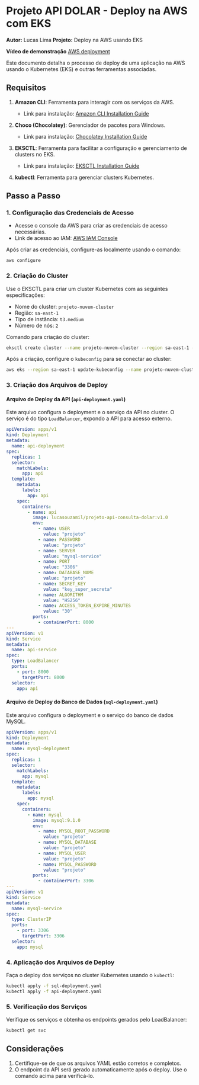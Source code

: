 
# Projeto API DOLAR - Deploy na AWS com EKS

**Autor:** Lucas Lima
**Projeto:** Deploy na AWS usando EKS

**Vídeo de demonstração** [AWS deployment](https://youtu.be/iUxmSB9jtRw)


Este documento detalha o processo de deploy de uma aplicação na AWS usando o Kubernetes (EKS) e outras ferramentas associadas.

## Requisitos

1. **Amazon CLI**: Ferramenta para interagir com os serviços da AWS.
   - Link para instalação: [Amazon CLI Installation Guide](https://docs.aws.amazon.com/cli/latest/userguide/getting-started-install.html)

2. **Choco (Chocolatey)**: Gerenciador de pacotes para Windows.
   - Link para instalação: [Chocolatey Installation Guide](https://chocolatey.org/install)

3. **EKSCTL**: Ferramenta para facilitar a configuração e gerenciamento de clusters no EKS.
   - Link para instalação: [EKSCTL Installation Guide](https://eksctl.io/installation/)

4. **kubectl**: Ferramenta para gerenciar clusters Kubernetes.

## Passo a Passo

### 1. Configuração das Credenciais de Acesso

- Acesse o console da AWS para criar as credenciais de acesso necessárias.
- Link de acesso ao IAM: [AWS IAM Console](https://us-east-1.console.aws.amazon.com/iam/home?region=us-east-2#/users)

Após criar as credenciais, configure-as localmente usando o comando:
```bash
aws configure
```

### 2. Criação do Cluster

Use o EKSCTL para criar um cluster Kubernetes com as seguintes especificações:

- Nome do cluster: `projeto-nuvem-cluster`
- Região: `sa-east-1`
- Tipo de instância: `t3.medium`
- Número de nós: `2`

Comando para criação do cluster:
```bash
eksctl create cluster --name projeto-nuvem-cluster --region sa-east-1 --nodes 2 --node-type t3.medium
```

Após a criação, configure o `kubeconfig` para se conectar ao cluster:
```bash
aws eks --region sa-east-1 update-kubeconfig --name projeto-nuvem-cluster
```

### 3. Criação dos Arquivos de Deploy

#### Arquivo de Deploy da API (`api-deployment.yaml`)
Este arquivo configura o deployment e o serviço da API no cluster. O serviço é do tipo `LoadBalancer`, expondo a API para acesso externo.

```yaml
apiVersion: apps/v1
kind: Deployment
metadata:
  name: api-deployment
spec:
  replicas: 1
  selector:
    matchLabels:
      app: api
  template:
    metadata:
      labels:
        app: api
    spec:
      containers:
        - name: api
          image: lucasouzamil/projeto-api-consulta-dolar:v1.0
          env:
            - name: USER
              value: "projeto"
            - name: PASSWORD
              value: "projeto"
            - name: SERVER
              value: "mysql-service"
            - name: PORT
              value: "3306"
            - name: DATABASE_NAME
              value: "projeto"
            - name: SECRET_KEY
              value: "key_super_secreta"
            - name: ALGORITHM
              value: "HS256"
            - name: ACCESS_TOKEN_EXPIRE_MINUTES
              value: "30"
          ports:
            - containerPort: 8000
---
apiVersion: v1
kind: Service
metadata:
  name: api-service
spec:
  type: LoadBalancer
  ports:
    - port: 8000
      targetPort: 8000
  selector:
    app: api

```

#### Arquivo de Deploy do Banco de Dados (`sql-deployment.yaml`)
Este arquivo configura o deployment e o serviço do banco de dados MySQL.

```yaml
apiVersion: apps/v1
kind: Deployment
metadata:
  name: mysql-deployment
spec:
  replicas: 1
  selector:
    matchLabels:
      app: mysql
  template:
    metadata:
      labels:
        app: mysql
    spec:
      containers:
        - name: mysql
          image: mysql:9.1.0
          env:
            - name: MYSQL_ROOT_PASSWORD
              value: "projeto"
            - name: MYSQL_DATABASE
              value: "projeto"
            - name: MYSQL_USER
              value: "projeto"
            - name: MYSQL_PASSWORD
              value: "projeto"
          ports:
            - containerPort: 3306
---
apiVersion: v1
kind: Service
metadata:
  name: mysql-service
spec:
  type: ClusterIP
  ports:
    - port: 3306
      targetPort: 3306
  selector:
    app: mysql

```

### 4. Aplicação dos Arquivos de Deploy

Faça o deploy dos serviços no cluster Kubernetes usando o `kubectl`:

```bash
kubectl apply -f sql-deployment.yaml
kubectl apply -f api-deployment.yaml
```

### 5. Verificação dos Serviços

Verifique os serviços e obtenha os endpoints gerados pelo LoadBalancer:

```bash
kubectl get svc
```

## Considerações

1. Certifique-se de que os arquivos YAML estão corretos e completos.
2. O endpoint da API será gerado automaticamente após o deploy. Use o comando acima para verificá-lo.
